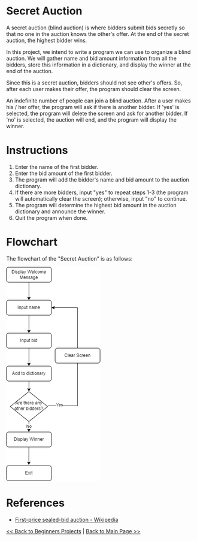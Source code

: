 # Secret Auction

A secret auction (blind auction) is where bidders submit bids secretly so that no one in the auction knows the other's offer. At the end of the secret auction, the highest bidder wins.

In this project, we intend to write a program we can use to organize a blind auction. We will gather name and bid amount information from all the bidders, store this information in a dictionary, and display the winner at the end of the auction. 

Since this is a secret auction, bidders should not see other's offers. So, after each user makes their offer, the program should clear the screen.

An indefinite number of people can join a blind auction. After a user makes his / her offer, the program will ask if there is another bidder. If 'yes' is selected, the program will delete the screen and ask for another bidder. If 'no' is selected, the auction will end, and the program will display the winner.

# Instructions 

1. Enter the name of the first bidder.
2. Enter the bid amount of the first bidder.
3. The program will add the bidder's name and bid amount to the auction dictionary.
4. If there are more bidders, input "yes" to repeat steps 1-3 (the program will automatically clear the screen); otherwise, input "no" to continue.
5. The program will determine the highest bid amount in the auction dictionary and announce the winner.
6. Quit the program when done.  

# Flowchart 

The flowchart of the "Secret Auction" is as follows: 

![flowchart_silent_auction.png](project_files/flowchart_silent_auction.png)

# References

- [First-price sealed-bid auction - Wikipedia](https://en.wikipedia.org/wiki/First-price_sealed-bid_auction) 

[<< Back to Beginners Projects](https://github.com/ErkanHatipoglu/100-days-of-code/tree/main/beginner_projects) | [Back to Main Page >>](https://github.com/ErkanHatipoglu/100-days-of-code)